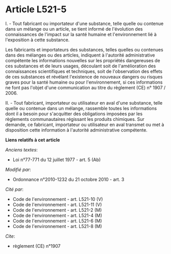 # Article L521-5

I. - Tout fabricant ou importateur d'une substance, telle quelle ou contenue dans un mélange ou un article, se tient informé
de l'évolution des connaissances de l'impact sur la santé humaine et l'environnement lié à l'exposition à cette substance.

Les fabricants et importateurs des substances, telles quelles ou contenues dans des mélanges ou des articles, indiquent à
l'autorité administrative compétente les informations nouvelles sur les propriétés dangereuses de ces substances et de leurs
usages, découlant soit de l'amélioration des connaissances scientifiques et techniques, soit de l'observation des effets de
ces substances et révélant l'existence de nouveaux dangers ou risques graves pour la santé humaine ou pour l'environnement,
si ces informations ne font pas l'objet d'une communication au titre du règlement (CE) n° 1907 / 2006.

II. - Tout fabricant, importateur ou utilisateur en aval d'une substance, telle quelle ou contenue dans un mélange, rassemble
toutes les informations dont il a besoin pour s'acquitter des obligations imposées par les règlements communautaires
régissant les produits chimiques. Sur demande, ce fabricant, importateur ou utilisateur en aval transmet ou met à disposition
cette information à l'autorité administrative compétente.

**Liens relatifs à cet article**

_Anciens textes_:

  - Loi n°77-771 du 12 juillet 1977 - art. 5 (Ab)

_Modifié par_:

  - Ordonnance n°2010-1232 du 21 octobre 2010 - art. 3

_Cité par_:

  - Code de l'environnement - art. L521-10 (V)
  - Code de l'environnement - art. L521-11 (V)
  - Code de l'environnement - art. L521-2 (M)
  - Code de l'environnement - art. L521-4 (M)
  - Code de l'environnement - art. L521-6 (M)
  - Code de l'environnement - art. L521-8 (M)

_Cite_:

  - règlement (CE) n°1907
